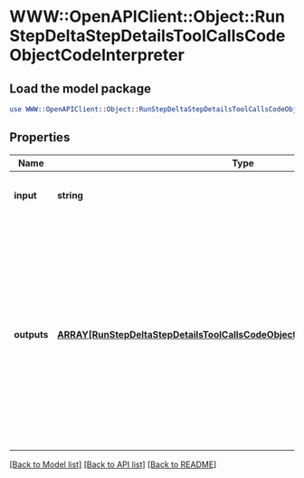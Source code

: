 # WWW::OpenAPIClient::Object::RunStepDeltaStepDetailsToolCallsCodeObjectCodeInterpreter

## Load the model package
```perl
use WWW::OpenAPIClient::Object::RunStepDeltaStepDetailsToolCallsCodeObjectCodeInterpreter;
```

## Properties
Name | Type | Description | Notes
------------ | ------------- | ------------- | -------------
**input** | **string** | The input to the Code Interpreter tool call. | [optional] 
**outputs** | [**ARRAY[RunStepDeltaStepDetailsToolCallsCodeObjectCodeInterpreterOutputsInner]**](RunStepDeltaStepDetailsToolCallsCodeObjectCodeInterpreterOutputsInner.md) | The outputs from the Code Interpreter tool call. Code Interpreter can output one or more items, including text (&#x60;logs&#x60;) or images (&#x60;image&#x60;). Each of these are represented by a different object type. | [optional] 

[[Back to Model list]](../README.md#documentation-for-models) [[Back to API list]](../README.md#documentation-for-api-endpoints) [[Back to README]](../README.md)


